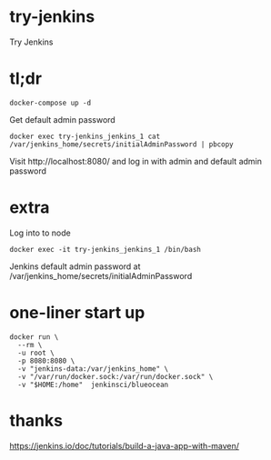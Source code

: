 # try-jenkins

Try Jenkins

# tl;dr

    docker-compose up -d

Get default admin password

    docker exec try-jenkins_jenkins_1 cat /var/jenkins_home/secrets/initialAdminPassword | pbcopy

Visit http://localhost:8080/ and log in with admin and default admin password

# extra  
  
Log into to node
    
    docker exec -it try-jenkins_jenkins_1 /bin/bash 
        
Jenkins default admin password at /var/jenkins_home/secrets/initialAdminPassword

# one-liner start up

```
docker run \
  --rm \
  -u root \
  -p 8080:8080 \
  -v "jenkins-data:/var/jenkins_home" \
  -v "/var/run/docker.sock:/var/run/docker.sock" \
  -v "$HOME:/home"  jenkinsci/blueocean
```

# thanks

https://jenkins.io/doc/tutorials/build-a-java-app-with-maven/
